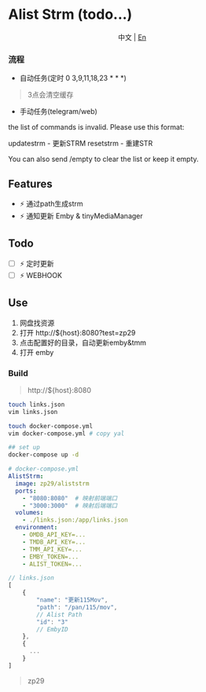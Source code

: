 # Alist Strm (todo...)

<p align="center">
  <span>中文 | <a href="./README.en.md">En</a></span>
</p>

### 流程

- 自动任务(定时 0 3,9,11,18,23 * * *)
> 3点会清空缓存

- 手动任务(telegram/web)

the list of commands is invalid. Please use this format:

updatestrm - 更新STRM
resetstrm - 重建STR

You can also send /empty to clear the list or keep it empty.

## Features

+ ⚡️ 通过path生成strm
+ ⚡️ 通知更新 Emby & tinyMediaManager


## Todo 

- [ ] ⚡️ 定时更新
- [ ] ⚡️ WEBHOOK

## Use

1. 网盘找资源
2. 打开 http://${host}:8080?test=zp29
3. 点击配置好的目录，自动更新emby&tmm
4. 打开 emby

### Build

>  http://${host}:8080

```bash
touch links.json
vim links.json

touch docker-compose.yml
vim docker-compose.yml # copy yal

## set up
docker-compose up -d
```

```yml
# docker-compose.yml
AlistStrm:
  image: zp29/aliststrm
  ports:
    - "8080:8080"  # 映射前端端口
    - "3000:3000"  # 映射后端端口
  volumes:
    - ./links.json:/app/links.json
  environment:
    - OMDB_API_KEY=...
    - TMDB_API_KEY=...
    - TMM_API_KEY=...
    - EMBY_TOKEN=...
    - ALIST_TOKEN=...
```

```js
// links.json
[
    {
        "name": "更新115Mov",
        "path": "/pan/115/mov",
        // Alist Path
        "id": "3"
        // EmbyID
    },
    {
      ...
    }
]
```

> zp29
